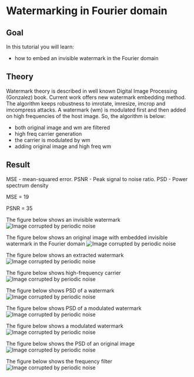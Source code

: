 Watermarking in Fourier domain
==========================

Goal
----

In this tutorial you will learn:

-   how to embed an invisible watermark in the Fourier domain

Theory
------

Watermark theory is described in well known Digital Image Processing (Gonzalez) book. Current work offers new watermark embedding method. 
The algorithm keeps robustness to imrotate, imresize, imcrop and imcompress attacks.
A watermark (wm) is modulated first and then added on high frequencies of the host image.
So, the algorithm is below:
- both original image and wm are filtered
- high freq carrier generation
- the carrier is modulated by wm
- adding original image and high freq wm

Result
------

MSE - mean-squared error.
PSNR - Peak signal to noise ratio.
PSD - Power spectrum density

MSE =  19

PSNR = 35

The figure below shows an invisible watermark
![Image corrupted by periodic noise](/www/images/wm.jpg)

The figure below shows an original image with embedded invisible watermark in the Fourier domain
![Image corrupted by periodic noise](/www/images/img_original_plus_wm.jpg)

The figure below shows an extracted watermark
![Image corrupted by periodic noise](/www/images/wm_extracted.jpg)

The figure below shows high-frequency carrier
![Image corrupted by periodic noise](/www/images/carrier.jpg)

The figure below shows PSD of a watermark
![Image corrupted by periodic noise](/www/images/wm_psd.jpg)

The figure below shows PSD of a modulated watermark
![Image corrupted by periodic noise](/www/images/wm_modulated_psd.jpg)

The figure below shows a modulated watermark
![Image corrupted by periodic noise](/www/images/wm_modulated.jpg)

The figure below shows the PSD of an original image
![Image corrupted by periodic noise](/www/images/img_original_psd.jpg)

The figure below shows the frequency filter
![Image corrupted by periodic noise](/www/images/mask.jpg)